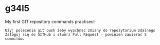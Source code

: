 # g34l5
My first GIT repository commands practised:

    Użyj polecenia git push żeby wypchnąć zmiany do repozytorium zdalnego
    Zaloguj się do GITHub i stwórz Pull Request - powinien zawierać 5 commitów.
